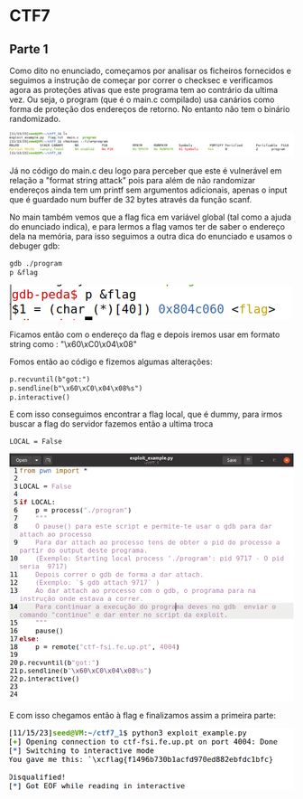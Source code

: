 # CTF7
## Parte 1

Como dito no enunciado, começamos por analisar os ficheiros fornecidos e seguimos a instrução de começar por correr o checksec e verificamos agora as proteções ativas que este programa tem ao contrário da ultima vez. Ou seja, o program (que é o main.c compilado) usa canários como forma de proteção dos endereços de retorno. No entanto não tem o binário randomizado.

![](images/CTF7_1.png)


Já no código do main.c deu logo para perceber que este é vulnerável em relação a "format string attack" pois para além de não randomizar endereços ainda tem um printf sem argumentos adicionais, apenas o input que é guardado num buffer de 32 bytes através da função scanf.

No main também vemos que a flag fica em variável global (tal como a ajuda do enunciado indica), e para lermos a flag vamos ter de saber o endereço dela na memória, para isso seguimos a outra dica do enunciado e usamos o debuger gdb:

``` 
gdb ./program
p &flag 
```

![](images/CTF7_2.png)

Ficamos então com o endereço da flag e depois iremos usar em formato string como : "\x60\xC0\x04\x08"

Fomos então ao código e fizemos algumas alterações:


```
p.recvuntil(b"got:")
p.sendline(b"\x60\xC0\x04\x08%s")
p.interactive()
```

E com isso conseguimos encontrar a flag local, que é dummy, para irmos buscar a flag do servidor fazemos então a ultima troca 

```
LOCAL = False
```

![](images/CTF7_3.png)

E com isso chegamos então à flag e finalizamos assim a primeira parte:

![](images/CTF7_4.png)
